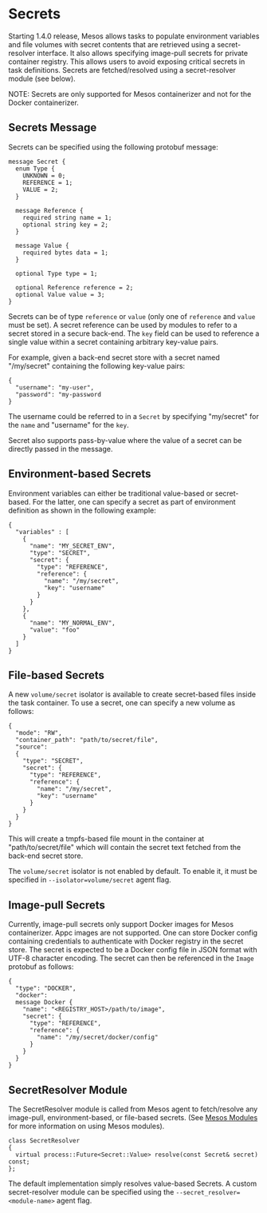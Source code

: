 
# Secrets
Starting 1.4.0 release, Mesos allows tasks to populate environment variables and
file volumes with secret contents that are retrieved using a secret-resolver
interface. It also allows specifying image-pull secrets for private container
registry. This allows users to avoid exposing critical secrets in task
definitions. Secrets are fetched/resolved using a secret-resolver module (see
below).

NOTE: Secrets are only supported for Mesos containerizer and not for the Docker
containerizer.

## Secrets Message
Secrets can be specified using the following protobuf message:

```
message Secret {
  enum Type {
    UNKNOWN = 0;
    REFERENCE = 1;
    VALUE = 2;
  }

  message Reference {
    required string name = 1;
    optional string key = 2;
  }

  message Value {
    required bytes data = 1;
  }

  optional Type type = 1;

  optional Reference reference = 2;
  optional Value value = 3;
}
```

Secrets can be of type `reference` or `value` (only one of `reference` and `value` must be set).
A secret reference can be used by modules to refer to a secret stored in a secure back-end.
The `key` field can be used to reference a single value within a secret containing arbitrary key-value pairs.

For example, given a back-end secret store with a secret named "/my/secret" containing the following key-value pairs:

```
{
  "username": "my-user",
  "password": "my-password
}
```

The username could be referred to in a `Secret` by specifying "my/secret" for the `name` and "username" for the `key`.

Secret also supports pass-by-value where the value of a secret can be directly
passed in the message.

## Environment-based Secrets
Environment variables can either be traditional value-based or secret-based. For
the latter, one can specify a secret as part of environment definition as shown
in the following example:

```
{
  "variables" : [
    {
      "name": "MY_SECRET_ENV",
      "type": "SECRET",
      "secret": {
        "type": "REFERENCE",
        "reference": {
          "name": "/my/secret",
          "key": "username"
        }
      }
    },
    {
      "name": "MY_NORMAL_ENV",
      "value": "foo"
    }
  ]
}
```

## File-based Secrets
A new `volume/secret` isolator is available to create secret-based files inside
the task container. To use a secret, one can specify a new volume as follows:

```
{
  "mode": "RW",
  "container_path": "path/to/secret/file",
  "source":
  {
    "type": "SECRET",
    "secret": {
      "type": "REFERENCE",
      "reference": {
        "name": "/my/secret",
        "key": "username"
      }
    }
  }
}
```

This will create a tmpfs-based file mount in the container at "path/to/secret/file" which will contain the secret text fetched from the back-end secret store.

The `volume/secret` isolator is not enabled by default. To enable it, it must be specified in `--isolator=volume/secret` agent flag.

## Image-pull Secrets
Currently, image-pull secrets only support Docker images for Mesos
containerizer. Appc images are not supported.
One can store Docker config containing credentials to authenticate with Docker registry in the secret store.
The secret is expected to be a Docker config file in JSON format with UTF-8 character encoding.
The secret can then be referenced in the `Image` protobuf as follows:

```
{
  "type": "DOCKER",
  "docker":
  message Docker {
    "name": "<REGISTRY_HOST>/path/to/image",
    "secret": {
      "type": "REFERENCE",
      "reference": {
        "name": "/my/secret/docker/config"
      }
    }
  }
}
```

## SecretResolver Module
The SecretResolver module is called from Mesos agent to fetch/resolve any image-pull, environment-based, or file-based secrets. (See [Mesos Modules](modules.html) for more information on using Mesos modules).

```
class SecretResolver
{
  virtual process::Future<Secret::Value> resolve(const Secret& secret) const;
};
```

The default implementation simply resolves value-based Secrets. A custom secret-resolver module can be specified using the `--secret_resolver=<module-name>` agent flag.

